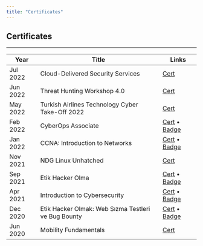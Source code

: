 ```yaml
---
title: "Certificates"
---
```


## Certificates

---

Year | Title | Links
-----|-------|------
Jul 2022 | Cloud-Delivered Security Services  | [Cert](/img/certificate/ZekeriyaAY_PAN_Certificate_of_Completion.pdf)
Jun 2022 | Threat Hunting Workshop 4.0 | [Cert](/img/certificate/ZekeriyaAY_ThreatHuntingWorkshop.pdf)
May 2022 | Turkish Airlines Technology Cyber Take-Off 2022 | [Cert](/img/certificate/ZekeriyaAY_CyberTakeOff2022.webp)
Feb 2022 | CyberOps Associate | [Cert](/img/certificate/ZekeriyaAY_CyberOps_Associate.pdf) &bullet; [Badge](https://www.credly.com/badges/27f2552f-0828-4b38-b530-14c21e0ad79f)
Jan 2022 | CCNA: Introduction to Networks | [Cert](/img/certificate/ZekeriyaAY_CCNA1_IntroductionToNetworks.pdf) &bullet; [Badge](https://credly.com/badges/c37ea143-d98d-4c5b-a9ef-2af2423a4b1d)
Nov 2021 | NDG Linux Unhatched | [Cert](/img/certificate/ZekeriyaAY_NDGLinuxUnhatched.pdf)
Sep 2021 | Etik Hacker Olma | [Cert](/img/certificate/ZekeriyaAY_EtikHackerOlma.pdf) &bullet; [Badge](https://ude.my/UC-106ed706-5d6c-49b0-93cc-d295aff57e50)
Apr 2021 | Introduction to Cybersecurity | [Cert](/img/certificate/ZekeriyaAY_IntroductionToCybersecurity.pdf) &bullet; [Badge](https://credly.com/badges/cdc52430-9c06-413e-b8d4-90745da4c678)
Dec 2020 | Etik Hacker Olmak: Web Sızma Testleri ve Bug Bounty | [Cert](/img/certificate/ZekeriyaAY_BugBounty.pdf) &bullet; [Badge](https://ude.my/UC-5393cacd-8216-401c-ac28-82a168144020)
Jun 2020 | Mobility Fundamentals | [Cert](/img/certificate/ZekeriyaAY_MobilityFundamentals.pdf)

